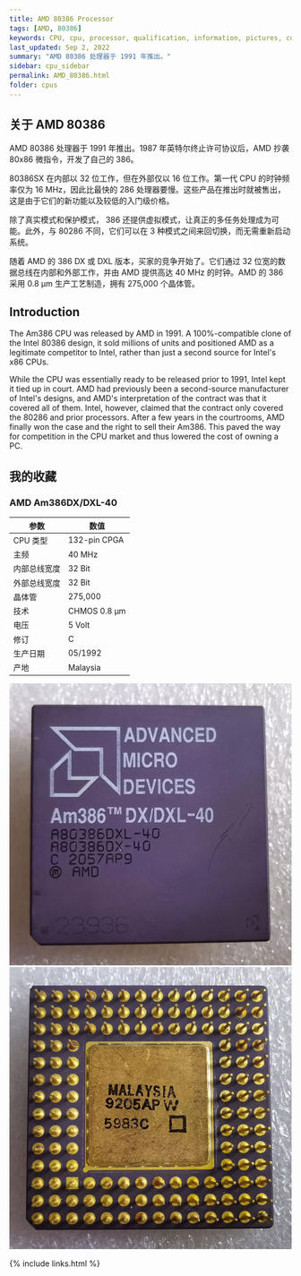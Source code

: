 ```yaml
---
title: AMD 80386 Processor
tags: [AMD, 80386]
keywords: CPU, cpu, processor, qualification, information, pictures, core, frequency, chip packaging, packaging, cpu info, x86, collection, amd, cyrix, harris, ibm, idt, iit, intel, motorola, nec, sgs, sgs-thomson, siemens, ST, signetics, mhs, ti, texas instruments, ulsi, umc, weitek, zilog, 808x, 8085, 8088, 8086, 80188, 80186, 80286, 286, 80386, 386, i386, Am386, 386sx, 386dx, 486, i486, 586, 486sx, 486dx, overdrive, 487, pentium, 586, 5x86, 386dlc, 386slc, 486dx2, mmx, ppro, pentium-pro, pro, athlon, duron, z80, dirk oppelt, dirk, oppelt, engineering, sample, samples
last_updated: Sep 2, 2022
summary: "AMD 80386 处理器于 1991 年推出。"
sidebar: cpu_sidebar
permalink: AMD_80386.html
folder: cpus
---
```


## 关于 AMD 80386

AMD 80386 处理器于 1991 年推出。1987 年英特尔终止许可协议后，AMD 抄袭 80x86 微指令，开发了自己的 386。

80386SX 在内部以 32 位工作，但在外部仅以 16 位工作。第一代 CPU 的时钟频率仅为 16 MHz，因此比最快的 286 处理器要慢。这些产品在推出时就被售出，这是由于它们的新功能以及较低的入门级价格。

除了真实模式和保护模式， 386 还提供虚拟模式，让真正的多任务处理成为可能。此外，与 80286 不同，它们可以在 3 种模式之间来回切换，而无需重新启动系统。

随着 AMD 的 386 DX 或 DXL 版本，买家的竞争开始了。它们通过 32 位宽的数据总线在内部和外部工作，并由 AMD 提供高达 40 MHz 的时钟。AMD 的 386 采用 0.8 µm 生产工艺制造，拥有 275,000 个晶体管。

## Introduction

The Am386 CPU was released by AMD in 1991. A 100%-compatible clone of the Intel 80386 design, it sold millions of units and positioned AMD as a legitimate competitor to Intel, rather than just a second source for Intel's x86 CPUs.
 
While the CPU was essentially ready to be released prior to 1991, Intel kept it tied up in court. AMD had previously been a second-source manufacturer of Intel's designs, and AMD's interpretation of the contract was that it covered all of them. Intel, however, claimed that the contract only covered the 80286 and prior processors. After a few years in the courtrooms, AMD finally won the case and the right to sell their Am386. This paved the way for competition in the CPU market and thus lowered the cost of owning a PC.

## 我的收藏

### AMD Am386DX/DXL-40

| 参数 | 数值 |
| ------ | ------ |
| CPU 类型 | 132-pin CPGA |
| 主频 | 40 MHz |
| 内部总线宽度 | 32 Bit |
| 外部总线宽度 | 32 Bit |
| 晶体管 | 275,000 |
| 技术 | CHMOS 0.8 µm |
| 电压 | 5 Volt |
| 修订 | C |
| 生产日期 | 05/1992 |
| 产地 | Malaysia |

![AMD Am386DX/DXL-40 正面](/images/cpus/AMD/AMD_Am386DXDXL-40_1.jpg)
![AMD Am386DX/DXL-40 反面](/images/cpus/AMD/AMD_Am386DXDXL-40_2.jpg)

{% include links.html %}
